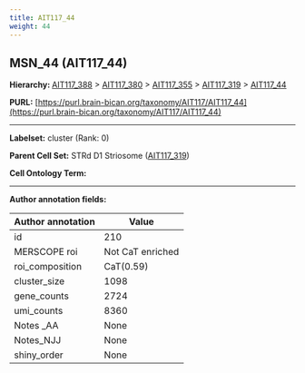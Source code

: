 ```yaml
---
title: AIT117_44
weight: 44
---
```

## MSN_44 (AIT117_44)
<b>Hierarchy: </b>
[AIT117_388](../AIT117_388) >
[AIT117_380](../AIT117_380) >
[AIT117_355](../AIT117_355) >
[AIT117_319](../AIT117_319) >
[AIT117_44](../AIT117_44)

**PURL:** [https://purl.brain-bican.org/taxonomy/AIT117/AIT117_44](https://purl.brain-bican.org/taxonomy/AIT117/AIT117_44)

---


**Labelset:** cluster (Rank: 0)

**Parent Cell Set:** STRd D1 Striosome ([AIT117_319](../AIT117_319))



**Cell Ontology Term:** 

[MARKER GENES.]: #


---

[TRANSFERRED ANNOTATIONS.]: #


[AUTHOR ANNOTATION FIELDS.]: #


**Author annotation fields:**

| Author annotation | Value |
|-------------------|-------|
|id|210|
|MERSCOPE roi|Not CaT enriched|
|roi_composition|CaT(0.59) | PuPV(0.22) | GPi(0.07) | PuC(0.06)|
|cluster_size|1098|
|gene_counts|2724|
|umi_counts|8360|
|Notes _AA|None|
|Notes_NJJ|None|
|shiny_order|None|
